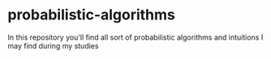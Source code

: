 # probabilistic-algorithms
In this repository you'll find all sort of probabilistic algorithms and intuitions I may find during my studies
